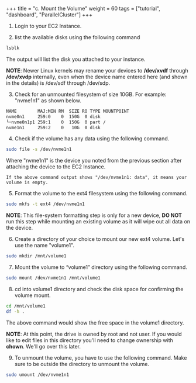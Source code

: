+++
title = "c. Mount the Volume"
weight = 60
tags = ["tutorial", "dashboard", "ParallelCluster"]
+++

1.	Login to your EC2 Instance.

2.	list the available disks using the following command

```bash
lsblk
```
	
The output will list the disk you attached to your instance.

**NOTE**: Newer Linux kernels may rename your devices to **/dev/xvdf** through **/dev/xvdp** internally, even when the device name entered here (and shown in the details) is /dev/sdf through /dev/sdp.

3.	Check for an unmounted filesystem of size 10GB. For example: "nvme1n1" as shown below.

```bash
NAME        MAJ:MIN RM  SIZE RO TYPE MOUNTPOINT
nvme0n1     259:0    0  150G  0 disk
└─nvme0n1p1 259:1    0  150G  0 part /
nvme1n1     259:2    0   10G  0 disk
```

4.	Check if the volume has any data using the following command.

```bash
sudo file -s /dev/nvme1n1
```

Where "nvme1n1" is the device you noted from the previous section after attaching the device to the EC2 Instance.

	If the above command output shows "/dev/nvme1n1: data", it means your volume is empty.

5.	Format the volume to the ext4 filesystem using the following command.

```bash
sudo mkfs -t ext4 /dev/nvme1n1
```

**NOTE**: This file-system formatting step is only for a new device, **DO NOT** run this step while mounting an existing volume as it will wipe out all data on the device.

6.	Create a directory of your choice to mount our new ext4 volume. Let's use the name "volume1".

```bash	
sudo mkdir /mnt/volume1
```


7.	Mount the volume to “volume1” directory using the following command.

```bash
sudo mount /dev/nvme1n1 /mnt/volume1
```


8.	cd into volume1 directory and check the disk space for confirming the volume mount.

```bash
cd /mnt/volume1
df -h .
```
The above command would show the free space in the volume1 directory.

**NOTE**: At this point, the drive is owned by root and not user. If you would like to edit files in this directory you'll need to change ownership with **chown**. We'll go over this later. 

9.	To unmount the volume, you have to use the following command. Make sure to be outside the directory to unmount the volume.

```bash
sudo umount /dev/nvme1n1
```
